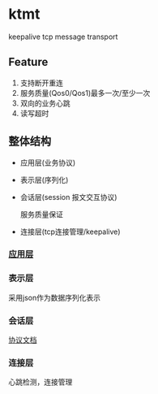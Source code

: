 # ktmt

keepalive tcp message transport

## Feature

1. 支持断开重连
3. 服务质量(Qos0/Qos1)最多一次/至少一次
4. 双向的业务心跳
4. 读写超时

## 整体结构

- 应用层(业务协议)

- 表示层(序列化)

- 会话层(session 报文交互协议)

  服务质量保证

- 连接层(tcp连接管理/keepalive)

### [应用层](./proto.md)

### 表示层

采用json作为数据序列化表示

### 会话层

[协议文档](./docs/PROTO.md)

### 连接层

心跳检测，连接管理

